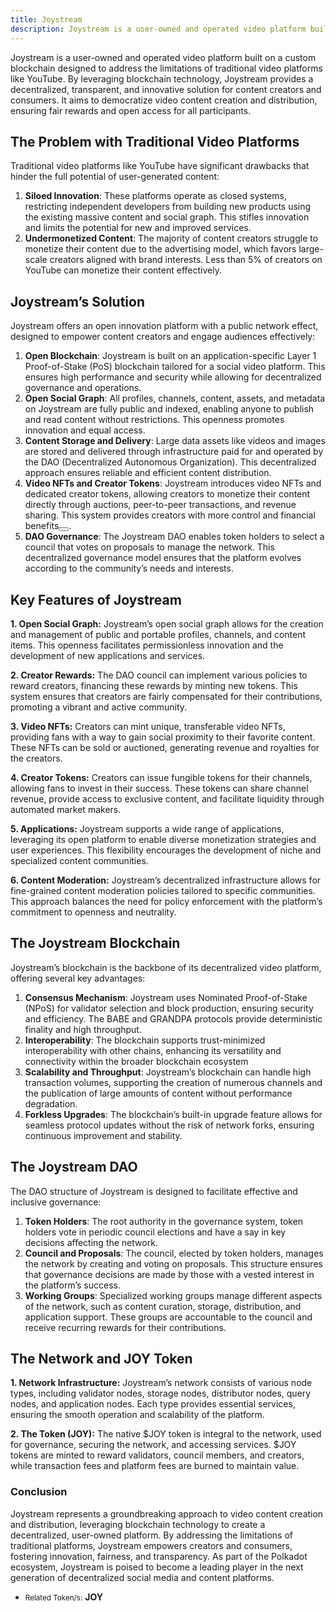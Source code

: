 ```yaml
---
title: Joystream
description: Joystream is a user-owned and operated video platform built on a custom blockchain designed to address the limitations of traditional video platforms like YouTube.
---
```


Joystream is a user-owned and operated video platform built on a custom blockchain designed to address the limitations of traditional video platforms like YouTube. By leveraging blockchain technology, Joystream provides a decentralized, transparent, and innovative solution for content creators and consumers. It aims to democratize video content creation and distribution, ensuring fair rewards and open access for all participants.

## The Problem with Traditional Video Platforms

Traditional video platforms like YouTube have significant drawbacks that hinder the full potential of user-generated content:

1. **Siloed Innovation**: These platforms operate as closed systems, restricting independent developers from building new products using the existing massive content and social graph. This stifles innovation and limits the potential for new and improved services.
2. **Undermonetized Content**: The majority of content creators struggle to monetize their content due to the advertising model, which favors large-scale creators aligned with brand interests. Less than 5% of creators on YouTube can monetize their content effectively​​.

## Joystream’s Solution

Joystream offers an open innovation platform with a public network effect, designed to empower content creators and engage audiences effectively:

1. **Open Blockchain**: Joystream is built on an application-specific Layer 1 Proof-of-Stake (PoS) blockchain tailored for a social video platform. This ensures high performance and security while allowing for decentralized governance and operations​.
2. **Open Social Graph**: All profiles, channels, content, assets, and metadata on Joystream are fully public and indexed, enabling anyone to publish and read content without restrictions. This openness promotes innovation and equal access​.
3. **Content Storage and Delivery**: Large data assets like videos and images are stored and delivered through infrastructure paid for and operated by the DAO (Decentralized Autonomous Organization). This decentralized approach ensures reliable and efficient content distribution.
4. **Video NFTs and Creator Tokens**: Joystream introduces video NFTs and dedicated creator tokens, allowing creators to monetize their content directly through auctions, peer-to-peer transactions, and revenue sharing. This system provides creators with more control and financial benefits​<button></button>​.
5. **DAO Governance**: The Joystream DAO enables token holders to select a council that votes on proposals to manage the network. This decentralized governance model ensures that the platform evolves according to the community’s needs and interests​.

## Key Features of Joystream

**1. Open Social Graph:** Joystream’s open social graph allows for the creation and management of public and portable profiles, channels, and content items. This openness facilitates permissionless innovation and the development of new applications and services​​.

**2. Creator Rewards:** The DAO council can implement various policies to reward creators, financing these rewards by minting new tokens. This system ensures that creators are fairly compensated for their contributions, promoting a vibrant and active community​​.

**3. Video NFTs:** Creators can mint unique, transferable video NFTs, providing fans with a way to gain social proximity to their favorite content. These NFTs can be sold or auctioned, generating revenue and royalties for the creators​.

**4. Creator Tokens:** Creators can issue fungible tokens for their channels, allowing fans to invest in their success. These tokens can share channel revenue, provide access to exclusive content, and facilitate liquidity through automated market makers​.

**5. Applications:** Joystream supports a wide range of applications, leveraging its open platform to enable diverse monetization strategies and user experiences. This flexibility encourages the development of niche and specialized content communities.

**6. Content Moderation:** Joystream’s decentralized infrastructure allows for fine-grained content moderation policies tailored to specific communities. This approach balances the need for policy enforcement with the platform’s commitment to openness and neutrality​.

## The Joystream Blockchain

Joystream’s blockchain is the backbone of its decentralized video platform, offering several key advantages:

1. **Consensus Mechanism**: Joystream uses Nominated Proof-of-Stake (NPoS) for validator selection and block production, ensuring security and efficiency. The BABE and GRANDPA protocols provide deterministic finality and high throughput​.
2. **Interoperability**: The blockchain supports trust-minimized interoperability with other chains, enhancing its versatility and connectivity within the broader blockchain ecosystem​
3. **Scalability and Throughput**: Joystream’s blockchain can handle high transaction volumes, supporting the creation of numerous channels and the publication of large amounts of content without performance degradation​.
4. **Forkless Upgrades**: The blockchain’s built-in upgrade feature allows for seamless protocol updates without the risk of network forks, ensuring continuous improvement and stability​​.

## The Joystream DAO

The DAO structure of Joystream is designed to facilitate effective and inclusive governance:

1. **Token Holders**: The root authority in the governance system, token holders vote in periodic council elections and have a say in key decisions affecting the network​​.
2. **Council and Proposals**: The council, elected by token holders, manages the network by creating and voting on proposals. This structure ensures that governance decisions are made by those with a vested interest in the platform’s success​.
3. **Working Groups**: Specialized working groups manage different aspects of the network, such as content curation, storage, distribution, and application support. These groups are accountable to the council and receive recurring rewards for their contributions​.

## The Network and JOY Token

**1. Network Infrastructure:** Joystream’s network consists of various node types, including validator nodes, storage nodes, distributor nodes, query nodes, and application nodes. Each type provides essential services, ensuring the smooth operation and scalability of the platform​.

**2. The Token (JOY):** The native $JOY token is integral to the network, used for governance, securing the network, and accessing services. $JOY tokens are minted to reward validators, council members, and creators, while transaction fees and platform fees are burned to maintain value​​.

### Conclusion

Joystream represents a groundbreaking approach to video content creation and distribution, leveraging blockchain technology to create a decentralized, user-owned platform. By addressing the limitations of traditional platforms, Joystream empowers creators and consumers, fostering innovation, fairness, and transparency. As part of the Polkadot ecosystem, Joystream is poised to become a leading player in the next generation of decentralized social media and content platforms.

- <small>Related Token/s:</small> **JOY**
